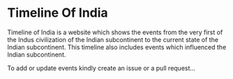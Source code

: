 # Timeline Of India

Timeline of India is a website which shows the events from the very first of the Indus civilization of the Indian subcontinent to the current state of the Indian subcontinent. This timeline also includes events which influenced the Indian subcontinent.

To add or update events kindly create an issue or a pull request...